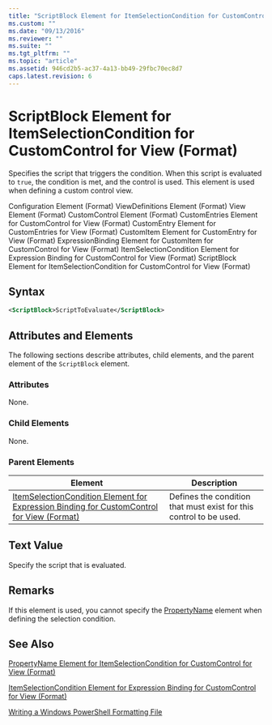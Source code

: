 ```yaml
---
title: "ScriptBlock Element for ItemSelectionCondition for CustomControl for View (Format) | Microsoft Docs"
ms.custom: ""
ms.date: "09/13/2016"
ms.reviewer: ""
ms.suite: ""
ms.tgt_pltfrm: ""
ms.topic: "article"
ms.assetid: 946cd2b5-ac37-4a13-bb49-29fbc70ec8d7
caps.latest.revision: 6
---
```

# ScriptBlock Element for ItemSelectionCondition for CustomControl for View (Format)

Specifies the script that triggers the condition. When this script is evaluated to `true`, the condition is met, and the control is used. This element is used when defining a custom control view.

Configuration Element (Format)
ViewDefinitions Element (Format)
View Element (Format)
CustomControl Element (Format)
CustomEntries Element for CustomControl for View (Format)
CustomEntry Element for CustomEntries for View (Format)
CustomItem Element for CustomEntry for View (Format)
ExpressionBinding Element for CustomItem for CustomControl for View (Format)
ItemSelectionCondition Element for Expression Binding for CustomControl for View (Format)
ScriptBlock Element for ItemSelectionCondition for CustomControl for View (Format)

## Syntax

```xml
<ScriptBlock>ScriptToEvaluate</ScriptBlock>
```

## Attributes and Elements

The following sections describe attributes, child elements, and the parent element of the `ScriptBlock` element.

### Attributes

None.

### Child Elements

None.

### Parent Elements

|Element|Description|
|-------------|-----------------|
|[ItemSelectionCondition Element for Expression Binding for CustomControl for View (Format)](./itemselectioncondition-element-for-expressionbinding-for-customcontrol-format.md)|Defines the condition that must exist for this control to be used.|

## Text Value

Specify the script that is evaluated.

## Remarks

If this element is used, you cannot specify the [PropertyName](./propertyname-element-for-itemselectioncondition-for-customcontrol-for-view-format.md) element when defining the selection condition.

## See Also

[PropertyName Element for ItemSelectionCondition for CustomControl for View (Format)](./propertyname-element-for-itemselectioncondition-for-customcontrol-for-view-format.md)

[ItemSelectionCondition Element for Expression Binding for CustomControl for View (Format)](./itemselectioncondition-element-for-expressionbinding-for-customcontrol-format.md)

[Writing a Windows PowerShell Formatting File](./writing-a-windows-powershell-formatting-file.md)
